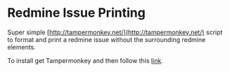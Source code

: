 # Redmine Issue Printing

Super simple [http://tampermonkey.net/](http://tampermonkey.net/) script to format and print a redmine issue without the surrounding redmine elements.

To install get Tampermonkey and then follow this [link](https://github.com/rebuy-de/redmine-print-issue/raw/master/RedminePrintIssue.user.js).
